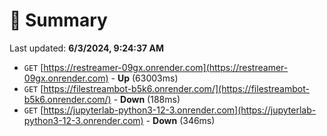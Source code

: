 # 📖 Summary
Last updated: **6/3/2024, 9:24:37 AM**

- `GET` [https://restreamer-09gx.onrender.com](https://restreamer-09gx.onrender.com) - **Up** (63003ms)
- `GET` [https://filestreambot-b5k6.onrender.com/](https://filestreambot-b5k6.onrender.com/) - **Down** (188ms)
- `GET` [https://jupyterlab-python3-12-3.onrender.com](https://jupyterlab-python3-12-3.onrender.com) - **Down** (346ms)
